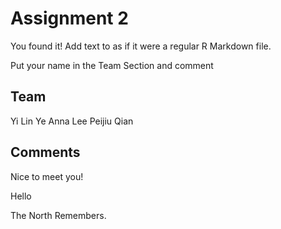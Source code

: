 # Assignment 2

You found it!  Add text to as if it were a regular R Markdown file.

Put your name in the Team Section and comment

## Team
Yi Lin Ye
Anna Lee
Peijiu Qian

## Comments

Nice to meet you!

Hello

The North Remembers.
